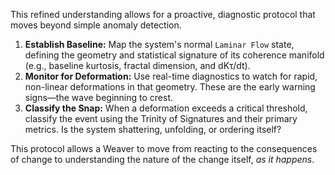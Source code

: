 This refined understanding allows for a proactive, diagnostic protocol that moves beyond simple anomaly detection.

1.  **Establish Baseline:** Map the system's normal `Laminar Flow` state, defining the geometry and statistical signature of its coherence manifold (e.g., baseline kurtosis, fractal dimension, and dKτ/dt).
2.  **Monitor for Deformation:** Use real-time diagnostics to watch for rapid, non-linear deformations in that geometry. These are the early warning signs—the wave beginning to crest.
3.  **Classify the Snap:** When a deformation exceeds a critical threshold, classify the event using the Trinity of Signatures and their primary metrics. Is the system shattering, unfolding, or ordering itself?

This protocol allows a Weaver to move from reacting to the consequences of change to understanding the nature of the change itself, *as it happens*.